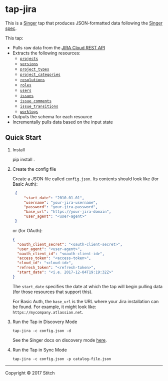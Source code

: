# tap-jira

This is a [Singer](https://singer.io) tap that produces JSON-formatted data
following the [Singer
spec](https://github.com/singer-io/getting-started/blob/master/SPEC.md).

This tap:

- Pulls raw data from the [JIRA Cloud REST
  API](https://docs.atlassian.com/jira/REST/cloud/#api/2/)
- Extracts the following resources:
  - [`projects`](https://docs.atlassian.com/jira/REST/cloud/#api/2/project-getAllProjects)
  - [`versions`](https://docs.atlassian.com/jira/REST/cloud/#api/2/project-getProjectVersionsPaginated)
  - [`project_types`](https://docs.atlassian.com/jira/REST/cloud/#api/2/project/type-getAllProjectTypes)
  - [`project_categories`](https://docs.atlassian.com/jira/REST/cloud/#api/2/projectCategory-getAllProjectCategories)
  - [`resolutions`](https://docs.atlassian.com/jira/REST/cloud/#api/2/resolution-getResolutions)
  - [`roles`](https://docs.atlassian.com/jira/REST/cloud/#api/2/role-getProjectRoles)
  - [`users`](https://docs.atlassian.com/jira/REST/cloud/#api/2/user-findUsers)
  - [`issues`](https://docs.atlassian.com/jira/REST/cloud/#api/2/search-search)
  - [`issue_comments`](https://docs.atlassian.com/jira/REST/cloud/#api/2/search-search)
  - [`issue_transitions`](https://docs.atlassian.com/jira/REST/cloud/#api/2/search-search)  
  - [`worklogs`](https://docs.atlassian.com/jira/REST/cloud/#api/2/worklog-getWorklogsForIds)
- Outputs the schema for each resource
- Incrementally pulls data based on the input state

## Quick Start

1. Install

    pip install .

2. Create the config file

   Create a JSON file called `config.json`. Its contents should look like
   (for Basic Auth):

   ```json
    {
        "start_date": "2010-01-01",
        "username": "your-jira-username",
        "password": "your-jira-password",
        "base_url": "https://your-jira-domain",
        "user_agent": "<user-agent>"
    }
    ```

   or (for OAuth):

   ```json
   {
     "oauth_client_secret": "<oauth-client-secret>",
     "user_agent": "<user-agent>",
     "oauth_client_id": "<oauth-client-id>",
     "access_token": "<access-token>",
     "cloud_id": "<cloud-id>",
     "refresh_token": "<refresh-token>",
     "start_date": "<i.e. 2017-12-04T19:19:32Z>"
   }
   ```

   The `start_date` specifies the date at which the tap will begin pulling data
   (for those resources that support this).

   For Basic Auth, the `base_url` is the URL where your Jira installation
   can be found. For example, it might look like:
   `https://mycompany.atlassian.net`.

4. Run the Tap in Discovery Mode

   ```
   tap-jira -c config.json -d
   ```

   See the Singer docs on discovery mode
   [here](https://github.com/singer-io/getting-started/blob/master/docs/DISCOVERY_MODE.md#discovery-mode).

5. Run the Tap in Sync Mode

   ```
   tap-jira -c config.json -p catalog-file.json
   ```

---

Copyright &copy; 2017 Stitch
